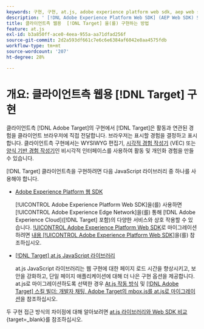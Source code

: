 ```yaml
---
keywords: 구현, 구현, at.js, adobe experience platform web sdk, aep web sdk
description: ' [!DNL Adobe Experience Platform Web SDK] (AEP Web SDK) 또는 at.js JavaScript 라이브러리를 사용하여 클라이언트측 웹용  [!DNL Adobe Target] 을(를) 구현하는 방법에 대해 알아봅니다.'
title: 클라이언트측 웹용  [!DNL Target] 을(를) 구현하는 방법
feature: at.js
exl-id: b3a850ff-ace0-4eea-955a-aa71dfad256f
source-git-commit: 2d2a593df661c7e6c6e6384af6042e8aa4575fdb
workflow-type: tm+mt
source-wordcount: '207'
ht-degree: 28%

---
```


# 개요: 클라이언트측 웹용 [!DNL Target] 구현

클라이언트측 [!DNL Adobe Target]의 구현에서 [!DNL Target]은 활동과 연관된 경험을 클라이언트 브라우저에 직접 전달합니다. 브라우저는 표시할 경험을 결정하고 표시합니다. 클라이언트측 구현에서는 WYSIWYG 편집기, [시각적 경험 작성기](https://experienceleague.adobe.com/docs/target/using/experiences/vec/visual-experience-composer.html) (VEC) 또는 [양식 기반 경험 작성기](https://experienceleague.adobe.com/docs/target/using/experiences/form-experience-composer.html)인 비시각적 인터페이스를 사용하여 활동 및 개인화 경험을 만들 수 있습니다.

[!DNL Target] 클라이언트측을 구현하려면 다음 JavaScript 라이브러리 중 하나를 사용해야 합니다.

* [Adobe Experience Platform 웹 SDK](/help/dev/implement/client-side/aep-web-sdk.md)

  [!UICONTROL Adobe Experience Platform Web SDK]을(를) 사용하면 [!UICONTROL Adobe Experience Edge Network]을(를) 통해 [!DNL Adobe Experience Cloud]([!DNL Target] 포함)의 다양한 서비스와 상호 작용할 수 있습니다. [!UICONTROL Adobe Experience Platform Web SDK](으)로 마이그레이션하려면 [내용 [!UICONTROL Adobe Experience Platform Web SDK]](/help/dev/implement/client-side/aep-web-sdk.md)을(를) 참조하십시오.

* [[!DNL Target] at.js JavaScript 라이브러리](/help/dev/implement/client-side/atjs/how-atjs-works/overview.md)

  at.js JavaScript 라이브러리는 웹 구현에 대한 페이지 로드 시간을 향상시키고, 보안을 강화하고, 단일 페이지 애플리케이션에 대해 더 나은 구현 옵션을 제공합니다. at.js로 마이그레이션하도록 선택한 경우 [At.js 작동 방식](/help/dev/implement/client-side/atjs/how-atjs-works/overview.md) 및 [[!DNL Adobe Target] 스킬 빌더: 개발자 채팅, Adobe Target의 mbox.js를 at.js로 마이그레이션](https://seminars.adobeconnect.com/ptdo6mfo6qn6/?proto=true)을 참조하십시오.


두 구현 접근 방식의 차이점에 대해 알아보려면 [at.js 라이브러리와 Web SDK 비교](https://experienceleague.adobe.com/en/docs/experience-platform/web-sdk/personalization/adobe-target/web-sdk-atjs-comparison){target=_blank}를 참조하십시오.